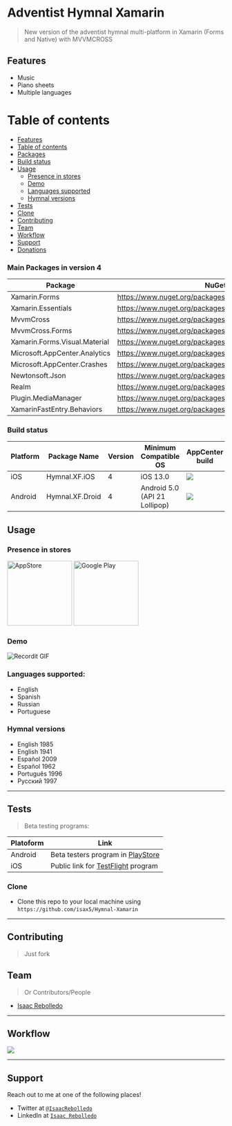 # Adventist Hymnal Xamarin
> New version of the adventist hymnal multi-platform in Xamarin (Forms and Native) with MVVMCROSS



## Features
- Music
- Piano sheets
- Multiple languages


Table of contents
============

<!--ts-->
   * [Features](#features)
   * [Table of contents](#table-of-contents)
   * [Packages](#main-packages-in-version-4)
   * [Build status](#build-status)
   * [Usage](#usage)
      * [Presence in stores](#presence-in-stores)
      * [Demo](#demo)
      * [Languages supported](#languages-supported)
      * [Hymnal versions](#hymnal-versions)
   * [Tests](#tests)
   * [Clone](#clone)
   * [Contributing](#contributing)
   * [Team](#team)
   * [Workflow](#workflow)
   * [Support](#support)
   * [Donations](#donations-soon)
<!--te-->

### Main Packages in version 4
|Package                       |NuGet Link                                                       |
|------------------------------|-----------------------------------------------------------------|
|Xamarin.Forms                 |https://www.nuget.org/packages/Xamarin.Forms/                    |
|Xamarin.Essentials            |https://www.nuget.org/packages/Xamarin.Essentials/               |
|MvvmCross                     |https://www.nuget.org/packages/MvvmCross/                        |
|MvvmCross.Forms               |https://www.nuget.org/packages/MvvmCross.Forms/                  |
|Xamarin.Forms.Visual.Material |https://www.nuget.org/packages/Xamarin.Forms.Visual.Material/    |
|Microsoft.AppCenter.Analytics |https://www.nuget.org/packages/Microsoft.AppCenter.Analytics/    |
|Microsoft.AppCenter.Crashes   |https://www.nuget.org/packages/Microsoft.AppCenter.Crashes/      |
|Newtonsoft.Json               |https://www.nuget.org/packages/Newtonsoft.Json/                  |
|Realm                         |https://www.nuget.org/packages/Realm/                            |
|Plugin.MediaManager           |https://www.nuget.org/packages/Plugin.MediaManager/              |
|XamarinFastEntry.Behaviors    |https://www.nuget.org/packages/XamarinFastEntry.Behaviors/       |


### Build status
<!-- Original Build links -->
<!-- 
[![Build status](https://build.appcenter.ms/v0.1/apps/3d7e2f21-5600-40b5-91f3-6d57fe1227a4/branches/master/badge)](https://appcenter.ms)
[![Build status](https://build.appcenter.ms/v0.1/apps/a84c27d5-4abc-449e-983e-9b2ac6953ffa/branches/master/badge)](https://appcenter.ms)
 -->
|Platform       |Package Name    |Version           |Minimum Compatible OS         |AppCenter build |
|---------------|----------------|------------------|------------------------------|----------------|
|iOS            |Hymnal.XF.iOS   |4                 |iOS 13.0                      |![](https://camo.githubusercontent.com/cb3502c1095d75fca8f166afae75c82d802d7a24/68747470733a2f2f6275696c642e61707063656e7465722e6d732f76302e312f617070732f33643765326632312d353630302d343062352d393166332d3664353766653132323761342f6272616e636865732f6d61737465722f6261646765) |
|Android        |Hymnal.XF.Droid | 4                |Android 5.0 (API 21 Lollipop) |![](https://camo.githubusercontent.com/cb3502c1095d75fca8f166afae75c82d802d7a24/68747470733a2f2f6275696c642e61707063656e7465722e6d732f76302e312f617070732f33643765326632312d353630302d343062352d393166332d3664353766653132323761342f6272616e636865732f6d61737465722f6261646765) |

## Usage

### Presence in stores
<a title="AppStore" href="https://apps.apple.com/us/app/adventist-hymnal/id1153114394" target="_blank"><img width="150" alt="AppStore" src="http://devimages.apple.com.edgekey.net/app-store/marketing/guidelines/images/badge-download-on-the-app-store.svg"></a>
<a title="Google Play" href="https://play.google.com/store/apps/details?id=net.ddns.HimnarioAdventistaSPA" target="_blank"><img width="150" alt="Google Play" src="https://upload.wikimedia.org/wikipedia/commons/thumb/7/78/Google_Play_Store_badge_EN.svg/256px-Google_Play_Store_badge_EN.svg.png"></a>


### Demo
![Recordit GIF](https://recordit.co/IoYOhRUrmB.gif)


### Languages supported:
- English
- Spanish
- Russian
- Portuguese


### Hymnal versions
- English 1985
- English 1941
- Español 2009
- Español 1962
- Português 1996
- Русский 1997

---

## Tests
> Beta testing programs:

|Platoform   |Link                                                                                                              |
|------------|------------------------------------------------------------------------------------------------------------------|
|Android     |Beta testers program in [PlayStore](https://play.google.com/store/apps/details?id=net.ddns.HimnarioAdventistaSPA) |
|iOS         |Public link for [TestFlight](https://testflight.apple.com/join/0zTExNbR) program                                  |

### Clone

- Clone this repo to your local machine using `https://github.com/isax5/Hymnal-Xamarin`

---

## Contributing

> Just fork	


## Team

> Or Contributors/People
- [Isaac Rebolledo](https://github.com/isax5/)

---

## Workflow
<!-- 
To modify graph, use: 
https://mermaid-js.github.io/mermaid-live-editor/#/edit/eyJjb2RlIjoiZmxvd2NoYXJ0IFRCO1xuICAgTSAtLT4gQztcbiAgIFUgLS0-IFN0O1xuICAgVHIgLS0-IElucztcbiAgIFAgLS0-IFRyO1xuICAgVHIgLS0-fElzc3Vlc1xcblJlcG9ydHwgUlxuXG4gICBzdWJncmFwaCBBeltBenVyZV1cbiAgICAgIEluc1tmYTpmYS1kYXRhYmFzZSBJbnNpZ2h0XSAtLT4gUFdbZmE6ZmEtaW5mbyBQb3dlciBCSV1cbiAgIGVuZFxuICAgc3ViZ3JhcGggQUNbQXBwIENlbnRlcl1cbiAgICAgIENbZmE6ZmEtY29ncyBDb21waWxlcl0gLS0-IFRbZmE6ZmEtYWxpZ24tbGVmdCBUZXN0XTtcbiAgICAgIFQgLS0-IFVbZmE6ZmEtdXBsb2FkIFNlbmQgdG8gU3RvcmVzXTtcbiAgICAgIFRyW2ZhOmZhLWNoZWNrIEFwcENlbnRlciBUcmFraW5nXTtcbiAgIGVuZFxuICAgc3ViZ3JhcGggUFVbUHVibGlzaF1cbiAgICAgIFN0W2ZhOmZhLWFuZHJvaWQgZmE6ZmEtYXBwbGUgU3RvcmVdIC0tPiBQW2ZhOmZhLW1vYmlsZSBmYTpmYS10YWJsZXQgUHJvZHVjdGlvbl07XG4gICBlbmRcbiAgIHN1YmdyYXBoIFJbZmE6ZmEtZ2l0aHViIEdpdEh1Yl1cbiAgICAgIERbZmE6ZmEtY29kZSBEZXZlbG9wbWVudF0gLS0-IE1bZmE6ZmEtZ2l0IE1haW5dO1xuICAgICAgU1tmYTpmYS1jb21tZW50cyBTcHJpbnRzXSAtLT4gRDtcbiAgICAgIEZbZmE6ZmEtcGx1cyBGZWF0dXJlc10gLS0-IFM7XG4gICBlbmQiLCJtZXJtYWlkIjp7InRoZW1lIjoiZGVmYXVsdCJ9LCJ1cGRhdGVFZGl0b3IiOmZhbHNlfQ
and replace this link to the editor and the next one to "link to svg"
All the information is in the link
Notice that the icons aren't working becouse maybe SVG doesn't support fa-icons inside
Documentation: https://mermaid-js.github.io/mermaid/
-->
![](https://mermaid.ink/svg/eyJjb2RlIjoiZmxvd2NoYXJ0IFRCO1xuICAgTSAtLT4gQztcbiAgIFUgLS0-IFN0O1xuICAgVHIgLS0-IElucztcbiAgIFAgLS0-IFRyO1xuICAgVHIgLS0-fElzc3Vlc1xcblJlcG9ydHwgUlxuXG4gICBzdWJncmFwaCBBeltBenVyZV1cbiAgICAgIEluc1tmYTpmYS1kYXRhYmFzZSBJbnNpZ2h0XSAtLT4gUFdbZmE6ZmEtaW5mbyBQb3dlciBCSV1cbiAgIGVuZFxuICAgc3ViZ3JhcGggQUNbQXBwIENlbnRlcl1cbiAgICAgIENbZmE6ZmEtY29ncyBDb21waWxlcl0gLS0-IFRbZmE6ZmEtYWxpZ24tbGVmdCBUZXN0XTtcbiAgICAgIFQgLS0-IFVbZmE6ZmEtdXBsb2FkIFNlbmQgdG8gU3RvcmVzXTtcbiAgICAgIFRyW2ZhOmZhLWNoZWNrIEFwcENlbnRlciBUcmFraW5nXTtcbiAgIGVuZFxuICAgc3ViZ3JhcGggUFVbUHVibGlzaF1cbiAgICAgIFN0W2ZhOmZhLWFuZHJvaWQgZmE6ZmEtYXBwbGUgU3RvcmVdIC0tPiBQW2ZhOmZhLW1vYmlsZSBmYTpmYS10YWJsZXQgUHJvZHVjdGlvbl07XG4gICBlbmRcbiAgIHN1YmdyYXBoIFJbZmE6ZmEtZ2l0aHViIEdpdEh1Yl1cbiAgICAgIERbZmE6ZmEtY29kZSBEZXZlbG9wbWVudF0gLS0-IE1bZmE6ZmEtZ2l0IE1haW5dO1xuICAgICAgU1tmYTpmYS1jb21tZW50cyBTcHJpbnRzXSAtLT4gRDtcbiAgICAgIEZbZmE6ZmEtcGx1cyBGZWF0dXJlc10gLS0-IFM7XG4gICBlbmQiLCJtZXJtYWlkIjp7InRoZW1lIjoiZGVmYXVsdCJ9LCJ1cGRhdGVFZGl0b3IiOmZhbHNlfQ)

---

## Support

Reach out to me at one of the following places!

- Twitter at <a href="https://twitter.com/IsaacRebolledo" target="_blank">`@IsaacRebolledo`</a>
- LinkedIn at <a href="https://www.linkedin.com/in/isaac-rebolledo-leal-47387698/" target="_blank">`Isaac Rebolledo`</a>
